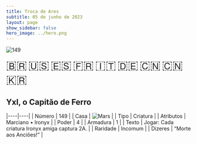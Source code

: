 ```yaml
---
title: Troca de Ares
subtitle: 05 de junho de 2023
layout: page
show_sidebar: false
hero_image: ../hero.png
---
```


![149](https://mastervault-storage-prod.s3.amazonaws.com/media/card_front/pt/600_149_9d41578d6076_pt.png)

<span title="Português" style="font-size: 32px;cursor: pointer;" onclick="javascript:document.querySelector('img[alt=\'149\']').src=document.querySelector('img[alt=\'149\']').src.replace(/card_front\/[^/]+/, 'card_front/pt').replace(/_[^/.0-9]+\.png/, '_pt.png')">🇧🇷</span>
<span title="English" style="font-size: 32px;cursor: pointer;" onclick="javascript:document.querySelector('img[alt=\'149\']').src=document.querySelector('img[alt=\'149\']').src.replace(/card_front\/[^/]+/, 'card_front/en').replace(/_[^/.0-9]+\.png/, '_en.png')">🇺🇸</span>
<span title="Español" style="font-size: 32px;cursor: pointer;" onclick="javascript:document.querySelector('img[alt=\'149\']').src=document.querySelector('img[alt=\'149\']').src.replace(/card_front\/[^/]+/, 'card_front/es').replace(/_[^/.0-9]+\.png/, '_es.png')">🇪🇸</span>
<span title="Français" style="font-size: 32px;cursor: pointer;" onclick="javascript:document.querySelector('img[alt=\'149\']').src=document.querySelector('img[alt=\'149\']').src.replace(/card_front\/[^/]+/, 'card_front/fr').replace(/_[^/.0-9]+\.png/, '_fr.png')">🇫🇷</span>
<span title="Italiano" style="font-size: 32px;cursor: pointer;" onclick="javascript:document.querySelector('img[alt=\'149\']').src=document.querySelector('img[alt=\'149\']').src.replace(/card_front\/[^/]+/, 'card_front/it').replace(/_[^/.0-9]+\.png/, '_it.png')">🇮🇹</span>
<span title="Deutsche" style="font-size: 32px;cursor: pointer;" onclick="javascript:document.querySelector('img[alt=\'149\']').src=document.querySelector('img[alt=\'149\']').src.replace(/card_front\/[^/]+/, 'card_front/de').replace(/_[^/.0-9]+\.png/, '_de.png')">🇩🇪</span>
<span title="简体中文" style="font-size: 32px;cursor: pointer;" onclick="javascript:document.querySelector('img[alt=\'149\']').src=document.querySelector('img[alt=\'149\']').src.replace(/card_front\/[^/]+/, 'card_front/zh-hans').replace(/_[^/.0-9]+\.png/, '_zh-hans.png')">🇨🇳</span>
<span title="繁體中文" style="font-size: 32px;cursor: pointer;" onclick="javascript:document.querySelector('img[alt=\'149\']').src=document.querySelector('img[alt=\'149\']').src.replace(/card_front\/[^/]+/, 'card_front/zh-hant').replace(/_[^/.0-9]+\.png/, '_zh-hant.png')">🇨🇳</span>
<span title="한국어" style="font-size: 32px;cursor: pointer;" onclick="javascript:document.querySelector('img[alt=\'149\']').src=document.querySelector('img[alt=\'149\']').src.replace(/card_front\/[^/]+/, 'card_front/ko').replace(/_[^/.0-9]+\.png/, '_ko.png')">🇰🇷</span>

## Yxl, o Capitão de Ferro

|----|----|
| Número | 149 |
| Casa | ![Mars](https://archonarcana.com/images/thumb/d/de/Mars.png/22px-Mars.png "Marte") |
| Tipo | Criatura |
| Atributos | Marciano • Ironyx |
| Poder | 4 |
| Armadura | 1 |
| Texto | Jogar: Cada criatura Ironyx amiga captura 2A. |
| Raridade | Incomum |
| Dizeres | “Morte aos Anciões!” |
